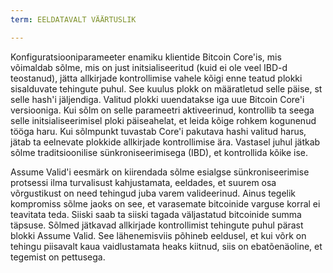```yaml
---
term: EELDATAVALT VÄÄRTUSLIK

---
```

Konfiguratsiooniparameeter enamiku klientide Bitcoin Core'is, mis võimaldab sõlme, mis on just initsialiseeritud (kuid ei ole veel IBD-d teostanud), jätta allkirjade kontrollimise vahele kõigi enne teatud plokki sisalduvate tehingute puhul. See kuulus plokk on määratletud selle päise, st selle hash'i jäljendiga. Valitud plokki uuendatakse iga uue Bitcoin Core'i versiooniga. Kui sõlm on selle parameetri aktiveerinud, kontrollib ta seega selle initsialiseerimisel ploki päiseahelat, et leida kõige rohkem kogunenud tööga haru. Kui sõlmpunkt tuvastab Core'i pakutava hashi valitud harus, jätab ta eelnevate plokkide allkirjade kontrollimise ära. Vastasel juhul jätkab sõlme traditsioonilise sünkroniseerimisega (IBD), et kontrollida kõike ise.

Assume Valid'i eesmärk on kiirendada sõlme esialgse sünkroniseerimise protsessi ilma turvalisust kahjustamata, eeldades, et suurem osa võrgustikust on need tehingud juba varem valideerinud. Ainus tegelik kompromiss sõlme jaoks on see, et varasemate bitcoinide varguse korral ei teavitata teda. Siiski saab ta siiski tagada väljastatud bitcoinide summa täpsuse. Sõlmed jätkavad allkirjade kontrollimist tehingute puhul pärast blokki Assume Valid. See lähenemisviis põhineb eeldusel, et kui võrk on tehingu piisavalt kaua vaidlustamata heaks kiitnud, siis on ebatõenäoline, et tegemist on pettusega.